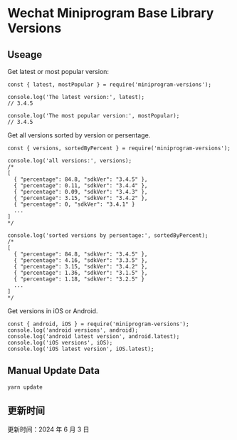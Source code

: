 
# Wechat Miniprogram Base Library Versions

## Useage

Get latest or most popular version:

```;
const { latest, mostPopular } = require('miniprogram-versions');

console.log('The latest version:', latest);
// 3.4.5

console.log('The most popular version:', mostPopular);
// 3.4.5

```

Get all versions sorted by version or persentage.

```
const { versions, sortedByPercent } = require('miniprogram-versions');

console.log('all versions:', versions);
/*
[
  { "percentage": 84.8, "sdkVer": "3.4.5" },
  { "percentage": 0.11, "sdkVer": "3.4.4" },
  { "percentage": 0.09, "sdkVer": "3.4.3" },
  { "percentage": 3.15, "sdkVer": "3.4.2" },
  { "percentage": 0, "sdkVer": "3.4.1" }
  ...
]
*/

console.log('sorted versions by persentage:', sortedByPercent);
/*
[
  { "percentage": 84.8, "sdkVer": "3.4.5" },
  { "percentage": 4.16, "sdkVer": "3.3.5" },
  { "percentage": 3.15, "sdkVer": "3.4.2" },
  { "percentage": 1.36, "sdkVer": "3.1.5" },
  { "percentage": 1.18, "sdkVer": "3.2.5" }
  ...
]
*/
```

Get versions in iOS or Android.

```
const { android, iOS } = require('miniprogram-versions');
console.log('android versions', android);
console.log('android latest version', android.latest);
console.log('iOS versions', iOS);
console.log('iOS latest version', iOS.latest);
```

## Manual Update Data

```
yarn update
```

## 更新时间

更新时间：2024 年 6 月 3 日
